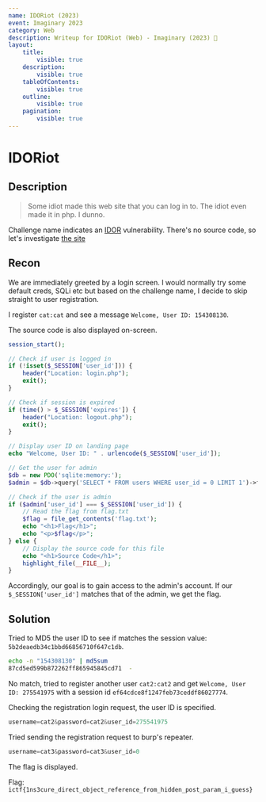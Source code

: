 ```yaml
---
name: IDORiot (2023)
event: Imaginary 2023
category: Web
description: Writeup for IDORiot (Web) - Imaginary (2023) 💜
layout:
    title:
        visible: true
    description:
        visible: true
    tableOfContents:
        visible: true
    outline:
        visible: true
    pagination:
        visible: true
---
```


# IDORiot

## Description

> Some idiot made this web site that you can log in to. The idiot even made it in php. I dunno.

Challenge name indicates an [IDOR](https://portswigger.net/web-security/access-control/idor) vulnerability. There's no source code, so let's investigate [the site](http://idoriot.chal.imaginaryctf.org)

## Recon

We are immediately greeted by a login screen. I would normally try some default creds, SQLi etc but based on the challenge name, I decide to skip straight to user registration.

I register `cat:cat` and see a message `Welcome, User ID: 154308130`.

The source code is also displayed on-screen.

```php
session_start();

// Check if user is logged in
if (!isset($_SESSION['user_id'])) {
    header("Location: login.php");
    exit();
}

// Check if session is expired
if (time() > $_SESSION['expires']) {
    header("Location: logout.php");
    exit();
}

// Display user ID on landing page
echo "Welcome, User ID: " . urlencode($_SESSION['user_id']);

// Get the user for admin
$db = new PDO('sqlite:memory:');
$admin = $db->query('SELECT * FROM users WHERE user_id = 0 LIMIT 1')->fetch();

// Check if the user is admin
if ($admin['user_id'] === $_SESSION['user_id']) {
    // Read the flag from flag.txt
    $flag = file_get_contents('flag.txt');
    echo "<h1>Flag</h1>";
    echo "<p>$flag</p>";
} else {
    // Display the source code for this file
    echo "<h1>Source Code</h1>";
    highlight_file(__FILE__);
}
```

Accordingly, our goal is to gain access to the admin's account. If our `$_SESSION['user_id']` matches that of the admin, we get the flag.

## Solution

Tried to MD5 the user ID to see if matches the session value: `5b2deaedb34c1bbd66856710f647c1db`.

```bash
echo -n "154308130" | md5sum
87cd5ed599b872262ff865945845cd71  -
```

No match, tried to register another user `cat2:cat2` and get `Welcome, User ID: 275541975` with a session id `ef64cdce8f1247feb73ceddf86027774`.

Checking the registration login request, the user ID is specified.

```js
username=cat2&password=cat2&user_id=275541975
```

Tried sending the registration request to burp's repeater.

```js
username=cat3&password=cat3&user_id=0
```

The flag is displayed.

Flag: `ictf{1ns3cure_direct_object_reference_from_hidden_post_param_i_guess}`
